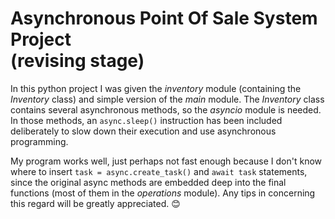 # Asynchronous Point Of Sale System Project<br> (revising stage)
In this python project I was given the *inventory* module (containing the *Inventory* class) and simple version of the *main* module. The *Inventory* class contains several asynchronous methods, so the *asyncio* module is needed. In those methods, an ```async.sleep()``` instruction has been included deliberately to slow down their execution and use asynchronous programming.
<br>

My program works well, just perhaps not fast enough because I don't know where to insert ```task = async.create_task()```  and ```await task``` statements, since the original async methods are embedded deep into the final functions (most of them in the *operations* module). Any tips in concerning this regard will be greatly appreciated. :blush:
